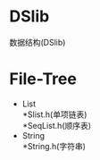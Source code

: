 # DSlib
数据结构(DSlib)

# File-Tree
* List  
	*Slist.h(单项链表)  
	*SeqList.h(顺序表)  
* String  
	*String.h(字符串)  


